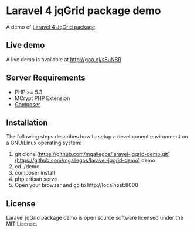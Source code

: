 # Laravel 4 jqGrid package demo

A demo of [Laravel 4 JqGrid package](https://github.com/mgallegos/laravel-jqgrid).

## Live demo 

A live demo is available at http://goo.gl/s8uNBR 

## Server Requirements

* PHP >= 5.3
* MCrypt PHP Extension
* [Composer](http://getcomposer.org/download/)
 
## Installation

The following steps describes how to setup a development environment on a GNU/Linux operating system:

1. git clone [https://github.com/mgallegos/laravel-jqgrid-demo.git](https://github.com/mgallegos/laravel-jqgrid-demo) demo
1. cd ./demo
1. composer install
1. php artisan serve
1. Open your browser and go to http://localhost:8000

## License

Laravel jqGrid package demo is open source software licensed under the MIT License.
